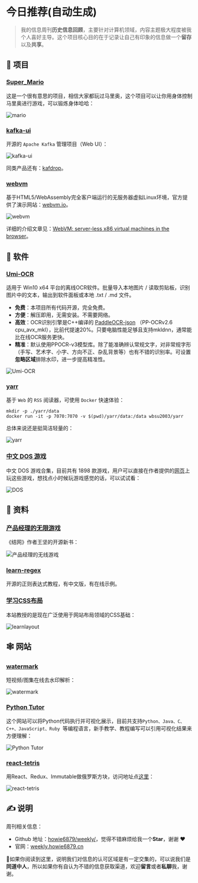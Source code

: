# 今日推荐(自动生成)

> 我的信息周刊**历史信息回顾**，主要针对计算机领域，内容主题极大程度被我个人喜好主导。这个项目核心目的在于记录让自己有印象的信息做一个**留存**以及**共享**。


## 🎯 项目 

### [Super_Mario](https://github.com/BadagalaAdarsh/Super_Mario)

这是一个很有意思的项目，相信大家都玩过马里奥，这个项目可以让你用身体控制马里奥进行游戏，可以锻炼身体哈哈：

![mario](https://img.turingark.com/uPic/mario.gif) 

### [kafka-ui](https://github.com/provectus/kafka-ui)

开源的 `Apache Kafka` 管理项目（Web UI）：

![kafka-ui](https://images-1252557999.file.myqcloud.com/uPic/kafka-ui.jpg)

同类产品还有：[kafdrop](https://github.com/obsidiandynamics/kafdrop)。 

### [webvm](https://github.com/leaningtech/webvm)

基于HTML5/WebAssembly完全客户端运行的无服务器虚拟Linux环境，官方提供了演示网站：[webvm.io](https://webvm.io/)。

![webvm](https://img.turingark.com/uPic/1yRQBe.png)

详细的介绍文章见：[WebVM: server-less x86 virtual machines in the browser](https://medium.com/leaningtech/webvm-client-side-x86-virtual-machines-in-the-browser-40a60170b361)。 

## 🤖 软件 

### [Umi-OCR](https://github.com/hiroi-sora/Umi-OCR)

适用于 Win10 x64 平台的离线OCR软件。批量导入本地图片 / 读取剪贴板，识别图片中的文本，输出到软件面板或本地 .txt / .md 文件。

- **免费**：本项目所有代码开源，完全免费。
- **方便**：解压即用，无需安装。不需要网络。
- **高效**：OCR识别引擎是C++编译的  [PaddleOCR-json](https://github.com/hiroi-sora/PaddleOCR-json)  （PP-OCRv2.6 cpu\_avx\_mkl），比前代提速20%。只要电脑性能足够且支持mkldnn，通常能比在线OCR服务更快。
- **精准**：默认使用PPOCR-v3模型库。除了能准确辨认常规文字，对非常规字形（手写、艺术字、小字、方向不正、杂乱背景等）也有不错的识别率。可设置**忽略区域**排除水印，进一步提高精准性。

![Umi-OCR](https://images-1252557999.file.myqcloud.com/uPic/R4LmuM.jpg) 

### [yarr](https://github.com/nkanaev/yarr)

基于 `Web` 的 `RSS` 阅读器，可使用 `Docker` 快速体验：

```shell
mkdir -p ./yarr/data
docker run -it -p 7070:7070 -v $(pwd)/yarr/data:/data wbsu2003/yarr
```

总体来说还是挺简洁轻量的：

![yarr](https://images-1252557999.file.myqcloud.com/uPic/yarr.jpg) 

### [中文 DOS 游戏](https://github.com/rwv/chinese-dos-games)

中文 DOS 游戏合集，目前共有 1898 款游戏，用户可以直接在作者提供的[网页](https://dos.zczc.cz/)上玩这些游戏，想找点小时候玩游戏感觉的话，可以试试看：

![DOS](https://img.turingark.com/uPic/DOS.png) 

## 👀 资料 

### [产品经理的无限游戏](https://jiewang.gitbook.io/chan-pin-jing-li-de-wu-xian-you-xi/)

《结网》作者王坚的开源新书：

![产品经理的无线游戏](https://images-1252557999.file.myqcloud.com/uPic/产品经理的无线游戏.jpg) 

### [learn-regex](https://github.com/ziishaned/learn-regex)

开源的正则表达式教程，有中文版，有在线示例。 

### [学习CSS布局](https://zh.learnlayout.com/)

本站教授的是现在广泛使用于网站布局领域的CSS基础：

![learnlayout](https://images-1252557999.file.myqcloud.com/uPic/learnlayout.jpg) 

## 🕸 网站 

### [watermark](https://watermark.liumingye.cn/)

短视频/图集在线去水印解析：

![watermark](https://images-1252557999.file.myqcloud.com/uPic/watermark.jpg) 

### [Python Tutor](https://pythontutor.com/?)

这个网站可以将Python代码执行并可视化展示，目前共支持`Python、Java、C、C++、JavaScript、Ruby `等编程语言，新手教学、教程编写可以引用可视化结果来方便理解：

![Python Tutor](https://img.turingark.com/uPic/hIdiXA.png) 

### [react-tetris](https://github.com/chvin/react-tetris)

用React、Redux、Immutable做俄罗斯方块，访问地址点[这里](https://chvin.github.io/react-tetris/?lan=zh)：

![react-tetris](https://images-1252557999.file.myqcloud.com/uPic/react-tetris.jpg) 

## ✍️ 说明

周刊相关信息：

- Github 地址：[howie6879/weekly/](https://github.com/howie6879/weekly/)，觉得不错麻烦给我一个**Star**，谢谢 ❤️
- 官网：[weekly.howie6879.cn](https://weekly.howie6879.cn/)

🙌如果你阅读到这里，说明我们对信息的认可区域是有一定交集的，可以说我们是**同道中人**，所以如果你有自认为不错的信息获取渠道，欢迎**留言**或者**私聊**我，谢谢。
